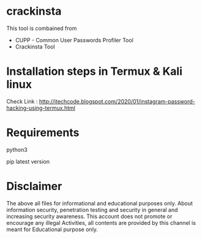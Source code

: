 # crackinsta
This tool is combained from 
+ CUPP - Common User Passwords Profiler Tool
+ Crackinsta Tool

# Installation steps in Termux & Kali linux
Check Link : http://jtechcode.blogspot.com/2020/01/instagram-password-hacking-using-termux.html

# Requirements 
python3

pip latest version
# Disclaimer
The above all files for informational and educational purposes only. About information security, penetration testing and security in general and increasing security awareness. This account does not promote or encourage any illegal Activities, all contents are provided by this channel is meant for Educational purpose only.
